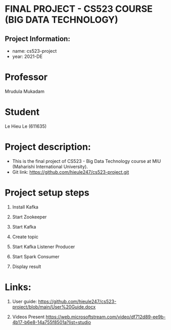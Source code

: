 # FINAL PROJECT - CS523 COURSE (BIG DATA TECHNOLOGY)

## Project Information:
- name: cs523-project
- year: 2021-DE

# Professor
Mrudula Mukadam

# Student
Le Hieu Le (611635)

# Project description:
- This is the final project of CS523 - Big Data Technology course at MIU (Maharishi International University).
- Git link: https://github.com/hieule247/cs523-project.git

# Project setup steps
1. Install Kafka
2. Start Zookeeper
3. Start Kafka
4. Create topic <cs523-project>

5. Start Kafka Listener Producer
6. Start Spark Consumer

7. Display result

# Links:
  1. User guide:
    https://github.com/hieule247/cs523-project/blob/main/User%20Guide.docx
  
  2. Videos Present
    https://web.microsoftstream.com/video/df712d89-ee9b-4b17-b6e8-14a755f8501a?list=studio
  
      
  
